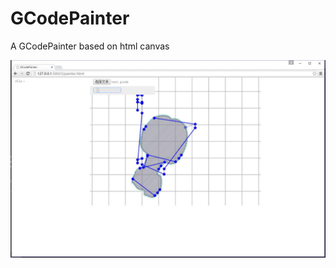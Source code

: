 # GCodePainter
A GCodePainter based on html canvas

![screenshot](https://raw.githubusercontent.com/TyrealGray/GCodePainter/master/screenshot/gCodePainter.jpg)
